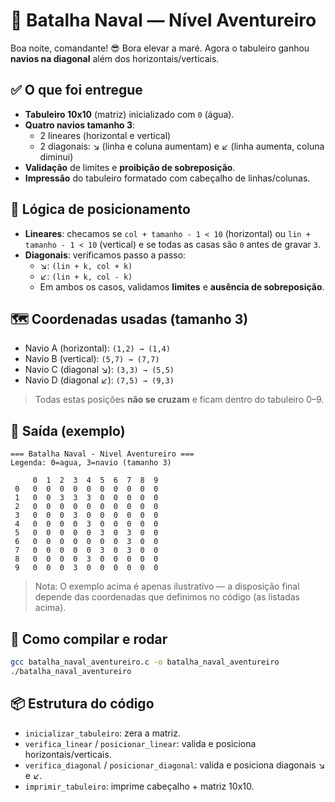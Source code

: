 
# 🚢 Batalha Naval — Nível Aventureiro

Boa noite, comandante! 😎 Bora elevar a maré. Agora o tabuleiro ganhou **navios na diagonal** além dos horizontais/verticais.

## ✅ O que foi entregue
- **Tabuleiro 10x10** (matriz) inicializado com `0` (água).
- **Quatro navios tamanho 3**:
  - 2 lineares (horizontal e vertical)
  - 2 diagonais: ↘ (linha e coluna aumentam) e ↙ (linha aumenta, coluna diminui)
- **Validação** de limites e **proibição de sobreposição**.
- **Impressão** do tabuleiro formatado com cabeçalho de linhas/colunas.

## 🧠 Lógica de posicionamento
- **Lineares**: checamos se `col + tamanho - 1 < 10` (horizontal) ou `lin + tamanho - 1 < 10` (vertical) e se todas as casas são `0` antes de gravar `3`.
- **Diagonais**: verificamos passo a passo:
  - ↘: `(lin + k, col + k)`
  - ↙: `(lin + k, col - k)`
  - Em ambos os casos, validamos **limites** e **ausência de sobreposição**.

## 🗺️ Coordenadas usadas (tamanho 3)
- Navio A (horizontal): `(1,2) → (1,4)`
- Navio B (vertical): `(5,7) → (7,7)`
- Navio C (diagonal ↘): `(3,3) → (5,5)`
- Navio D (diagonal ↙): `(7,5) → (9,3)`

> Todas estas posições **não se cruzam** e ficam dentro do tabuleiro 0–9.

## 🧾 Saída (exemplo)
```
=== Batalha Naval - Nivel Aventureiro ===
Legenda: 0=agua, 3=navio (tamanho 3)

     0  1  2  3  4  5  6  7  8  9
 0   0  0  0  0  0  0  0  0  0  0
 1   0  0  3  3  3  0  0  0  0  0
 2   0  0  0  0  0  0  0  0  0  0
 3   0  0  0  3  0  0  0  0  0  0
 4   0  0  0  0  3  0  0  0  0  0
 5   0  0  0  0  0  3  0  3  0  0
 6   0  0  0  0  0  0  0  3  0  0
 7   0  0  0  0  0  3  0  3  0  0
 8   0  0  0  0  3  0  0  0  0  0
 9   0  0  0  3  0  0  0  0  0  0
```

> Nota: O exemplo acima é apenas ilustrativo — a disposição final depende das coordenadas que definimos no código (as listadas acima).

## 🔧 Como compilar e rodar
```bash
gcc batalha_naval_aventureiro.c -o batalha_naval_aventureiro
./batalha_naval_aventureiro
```

## 📦 Estrutura do código
- `inicializar_tabuleiro`: zera a matriz.
- `verifica_linear` / `posicionar_linear`: valida e posiciona horizontais/verticais.
- `verifica_diagonal` / `posicionar_diagonal`: valida e posiciona diagonais ↘ e ↙.
- `imprimir_tabuleiro`: imprime cabeçalho + matriz 10x10.

